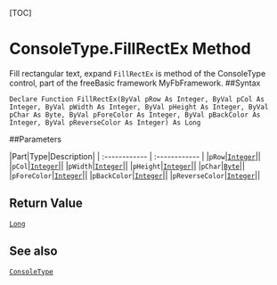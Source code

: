 [TOC]
# ConsoleType.FillRectEx Method
Fill rectangular text, expand
`FillRectEx` is method of the ConsoleType control, part of the freeBasic framework MyFbFramework.
##Syntax
```freeBasic
Declare Function FillRectEx(ByVal pRow As Integer, ByVal pCol As Integer, ByVal pWidth As Integer, ByVal pHeight As Integer, ByVal pChar As Byte, ByVal pForeColor As Integer, ByVal pBackColor As Integer, ByVal pReverseColor As Integer) As Long
```

##Parameters

|Part|Type|Description|
| :------------ | :------------ |
|`pRow`|[`Integer`]("https://www.freebasic.net/wiki/KeyPgInteger")||
|`pCol`|[`Integer`]("https://www.freebasic.net/wiki/KeyPgInteger")||
|`pWidth`|[`Integer`]("https://www.freebasic.net/wiki/KeyPgInteger")||
|`pHeight`|[`Integer`]("https://www.freebasic.net/wiki/KeyPgInteger")||
|`pChar`|[`Byte`]("https://www.freebasic.net/wiki/KeyPgByte")||
|`pForeColor`|[`Integer`]("https://www.freebasic.net/wiki/KeyPgInteger")||
|`pBackColor`|[`Integer`]("https://www.freebasic.net/wiki/KeyPgInteger")||
|`pReverseColor`|[`Integer`]("https://www.freebasic.net/wiki/KeyPgInteger")||

## Return Value
[`Long`]("https://www.freebasic.net/wiki/KeyPgLong")
## See also
[`ConsoleType`](ConsoleType.md)

